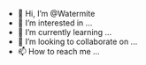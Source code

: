 - 👋 Hi, I’m @Watermite
- 👀 I’m interested in ...
- 🌱 I’m currently learning ...
- 💞️ I’m looking to collaborate on ...
- 📫 How to reach me ...

<!---
Watermite/Watermite is a ✨ special ✨ repository because its `README.md` (this file) appears on your GitHub profile.
You can click the Preview link to take a look at your changes.
--->
